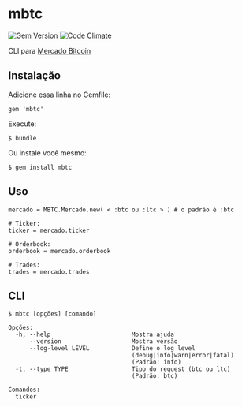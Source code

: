 mbtc
====

[![Gem Version](https://badge.fury.io/rb/mbtc.svg)](http://badge.fury.io/rb/mbtc)
[![Code Climate](https://codeclimate.com/github/mtrovilho/mbtc.png)](https://codeclimate.com/github/mtrovilho/mbtc)

CLI para [Mercado Bitcoin](http://www.mercadobitcoin.com.br/)


Instalação
----------

Adicione essa linha no Gemfile:

    gem 'mbtc'

Execute:

    $ bundle

Ou instale você mesmo:

    $ gem install mbtc


Uso
---

    mercado = MBTC.Mercado.new( < :btc ou :ltc > ) # o padrão é :btc
    
    # Ticker:
    ticker = mercado.ticker
    
    # Orderbook:
    orderbook = mercado.orderbook
    
    # Trades:
    trades = mercado.trades


CLI
---

    $ mbtc [opções] [comando]

    Opções:
      -h, --help                       Mostra ajuda
          --version                    Mostra versão
          --log-level LEVEL            Define o log level
                                       (debug|info|warn|error|fatal)
                                       (Padrão: info)
      -t, --type TYPE                  Tipo do request (btc ou ltc)
                                       (Padrão: btc)

    Comandos:
      ticker
